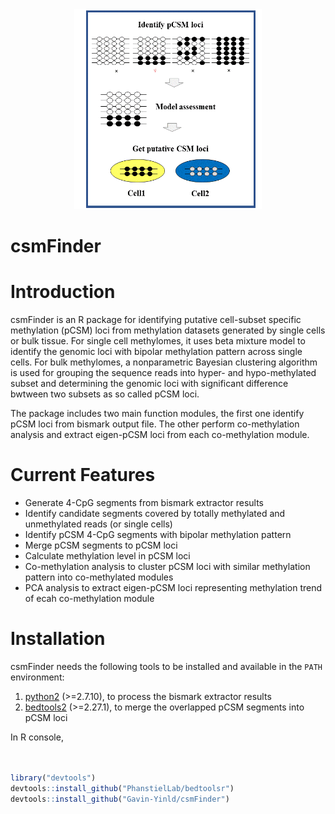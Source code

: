 <div align=center><img width="300" height="320" src="https://github.com/Gavin-Yinld/csmFInder/blob/master/figures/csmFinder.gif"/></div>

# csmFinder

# Introduction

csmFinder is an R package for identifying putative cell-subset specific methylation (pCSM) loci from methylation datasets generated by single cells or bulk tissue. For single cell methylomes, it uses beta mixture model to identify the genomic loci with bipolar methylation pattern across single cells. For bulk methylomes, a nonparametric Bayesian clustering algorithm is used for grouping the sequence reads into hyper- and hypo-methylated subset and determining the genomic loci with significant difference bwtween two subsets as so called pCSM loci. 

The package includes two main function modules, the first one identify pCSM loci from bismark output file. The other perform co-methylation analysis and extract eigen-pCSM loci from each co-methylation module.

# Current Features
* Generate 4-CpG segments from bismark extractor results
* Identify candidate segments covered by totally methylated and unmethylated reads (or single cells)
* Identify pCSM 4-CpG segments with bipolar methylation pattern
* Merge pCSM segments to pCSM loci
* Calculate methylation level in pCSM loci
* Co-methylation analysis to cluster pCSM loci with similar methylation pattern into co-methylated modules
* PCA analysis to extract eigen-pCSM loci representing methylation trend of ecah co-methylation module

# Installation
csmFinder needs the following tools to be installed and available in the `PATH` environment:
1.  [python2](https://www.python.org/downloads/) (>=2.7.10), to process the bismark extractor results
2.  [bedtools2](https://github.com/arq5x/bedtools2) (>=2.27.1), to merge the overlapped pCSM segments into pCSM loci

In R console,
```R


library("devtools")
devtools::install_github("PhanstielLab/bedtoolsr")
devtools::install_github("Gavin-Yinld/csmFinder")
```
